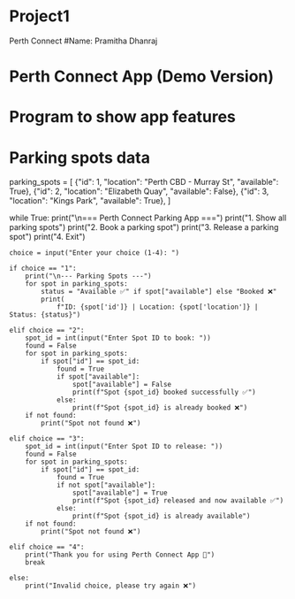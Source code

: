# Project1
Perth Connect
#Name: Pramitha Dhanraj 
# Perth Connect App (Demo Version)
# Program to show app features

# Parking spots data
parking_spots = [
    {"id": 1, "location": "Perth CBD - Murray St", "available": True},
    {"id": 2, "location": "Elizabeth Quay", "available": False},
    {"id": 3, "location": "Kings Park", "available": True},
]

while True:
    print("\n=== Perth Connect Parking App ===")
    print("1. Show all parking spots")
    print("2. Book a parking spot")
    print("3. Release a parking spot")
    print("4. Exit")

    choice = input("Enter your choice (1-4): ")

    if choice == "1":
        print("\n--- Parking Spots ---")
        for spot in parking_spots:
            status = "Available ✅" if spot["available"] else "Booked ❌"
            print(
                f"ID: {spot['id']} | Location: {spot['location']} | Status: {status}")

    elif choice == "2":
        spot_id = int(input("Enter Spot ID to book: "))
        found = False
        for spot in parking_spots:
            if spot["id"] == spot_id:
                found = True
                if spot["available"]:
                    spot["available"] = False
                    print(f"Spot {spot_id} booked successfully ✅")
                else:
                    print(f"Spot {spot_id} is already booked ❌")
        if not found:
            print("Spot not found ❌")

    elif choice == "3":
        spot_id = int(input("Enter Spot ID to release: "))
        found = False
        for spot in parking_spots:
            if spot["id"] == spot_id:
                found = True
                if not spot["available"]:
                    spot["available"] = True
                    print(f"Spot {spot_id} released and now available ✅")
                else:
                    print(f"Spot {spot_id} is already available")
        if not found:
            print("Spot not found ❌")

    elif choice == "4":
        print("Thank you for using Perth Connect App 🚗")
        break

    else:
        print("Invalid choice, please try again ❌")
